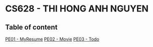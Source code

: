 # CS628 - THI HONG ANH NGUYEN
## Table of content
[PE01 - MyResume](PE01/README.md)
[PE02 - Movie](PE02/README.md)
[PE03 - Todo](PE03/README.md)